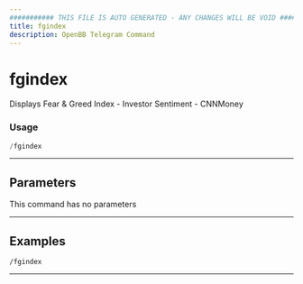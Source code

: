 ```yaml
---
########### THIS FILE IS AUTO GENERATED - ANY CHANGES WILL BE VOID ###########
title: fgindex
description: OpenBB Telegram Command
---
```


# fgindex

Displays Fear & Greed Index - Investor Sentiment - CNNMoney

### Usage

```python wordwrap
/fgindex
```

---

## Parameters

This command has no parameters

---

## Examples

```
/fgindex
```

---
